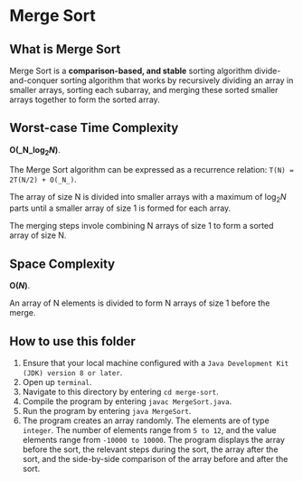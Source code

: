 # Merge Sort

## What is Merge Sort
Merge Sort is a **comparison-based, and stable** sorting algorithm divide-and-conquer sorting algorithm that works by recursively dividing an array in smaller arrays, sorting each subarray, and merging these sorted smaller arrays together to form the sorted array.

## Worst-case Time Complexity
**O(_N_log<sub>2</sub>_N_)**.

The Merge Sort algorithm can be expressed as a recurrence relation: `T(N) = 2T(N/2) + O(_N_)`. 

The array of size N is divided into smaller arrays with a maximum of log<sub>2</sub>_N_ parts until a smaller array of size 1 is formed for each array.

The merging steps invole combining N arrays of size 1 to form a sorted array of size N.

## Space Complexity
**O(_N_)**.

An array of N elements is divided to form N arrays of size 1 before the merge.

## How to use this folder
1. Ensure that your local machine configured with a `Java Development Kit (JDK) version 8 or later`.
2. Open up `terminal`.
3. Navigate to this directory by entering `cd merge-sort`.
4. Compile the program by entering `javac MergeSort.java`.
5. Run the program by entering `java MergeSort`.
6. The program creates an array randomly. The elements are of type `integer`. The number of elements range from `5 to 12`, and the value elements range from `-10000 to 10000`. The program displays the array before the sort, the relevant steps during the sort, the array after the sort, and the side-by-side comparison of the array before and after the sort.
